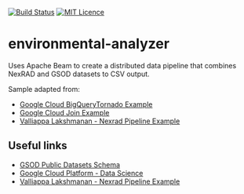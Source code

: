 [![Build Status](https://travis-ci.org/SuperEvenSteven/environmental-analyzer.svg?branch=master)](https://travis-ci.org/SuperEvenSteven/environmental-analyzer) [![MIT Licence](https://badges.frapsoft.com/os/mit/mit.svg?v=103)](https://opensource.org/licenses/mit-license.php)

# environmental-analyzer
Uses Apache Beam to create a distributed data pipeline that combines NexRAD and GSOD datasets to CSV output.

Sample adapted from:
- [Google Cloud BigQueryTornado Example](https://github.com/apache/beam/blob/master/examples/java/src/main/java/org/apache/beam/examples/cookbook/BigQueryTornadoes.java)
- [Google Cloud Join Example](https://github.com/GoogleCloudPlatform/DataflowSDK-examples/blob/master-1.x/src/main/java/com/google/cloud/dataflow/examples/cookbook/JoinExamples.java)
- [Valliappa Lakshmanan - Nexrad Pipeline Example](https://github.com/GoogleCloudPlatform/training-data-analyst/blob/master/blogs/nexrad2/src/com/google/cloud/public_datasets/nexrad2/APPipeline.java)


## Useful links
- [GSOD Public Datasets Schema](https://developers.google.com/bigquery/docs/dataset-gsod)
- [Google Cloud Platform - Data Science](https://github.com/GoogleCloudPlatform/DataflowSDK-examples/tree/master-1.x)
- [Valliappa Lakshmanan - Nexrad Pipeline Example](https://github.com/GoogleCloudPlatform/data-science-on-gcp)
